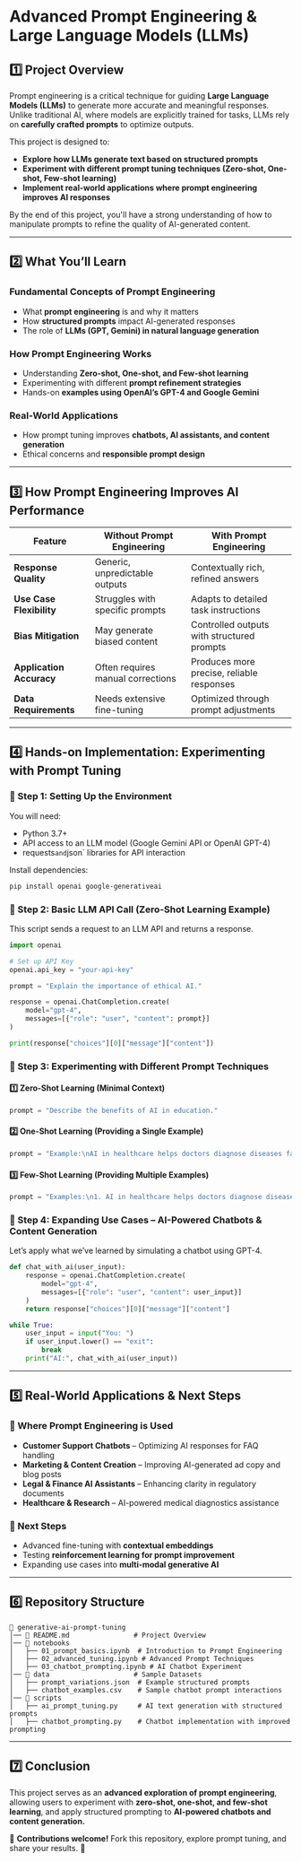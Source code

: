 # **Advanced Prompt Engineering & Large Language Models (LLMs)**

## **1️⃣ Project Overview**
Prompt engineering is a critical technique for guiding **Large Language Models (LLMs)** to generate more accurate and meaningful responses. Unlike traditional AI, where models are explicitly trained for tasks, LLMs rely on **carefully crafted prompts** to optimize outputs.

This project is designed to:
- **Explore how LLMs generate text based on structured prompts**
- **Experiment with different prompt tuning techniques (Zero-shot, One-shot, Few-shot learning)**
- **Implement real-world applications where prompt engineering improves AI responses**

By the end of this project, you'll have a strong understanding of how to manipulate prompts to refine the quality of AI-generated content.

---

## **2️⃣ What You’ll Learn**
### **Fundamental Concepts of Prompt Engineering**
- What **prompt engineering** is and why it matters
- How **structured prompts** impact AI-generated responses
- The role of **LLMs (GPT, Gemini) in natural language generation**

### **How Prompt Engineering Works**
- Understanding **Zero-shot, One-shot, and Few-shot learning**
- Experimenting with different **prompt refinement strategies**
- Hands-on **examples using OpenAI’s GPT-4 and Google Gemini**

### **Real-World Applications**
- How prompt tuning improves **chatbots, AI assistants, and content generation**
- Ethical concerns and **responsible prompt design**

---

## **3️⃣ How Prompt Engineering Improves AI Performance**

| Feature                  | Without Prompt Engineering | With Prompt Engineering |
|--------------------------|--------------------------|--------------------------|
| **Response Quality**     | Generic, unpredictable outputs | Contextually rich, refined answers |
| **Use Case Flexibility** | Struggles with specific prompts | Adapts to detailed task instructions |
| **Bias Mitigation**      | May generate biased content | Controlled outputs with structured prompts |
| **Application Accuracy** | Often requires manual corrections | Produces more precise, reliable responses |
| **Data Requirements**    | Needs extensive fine-tuning | Optimized through prompt adjustments |

---

## **4️⃣ Hands-on Implementation: Experimenting with Prompt Tuning**

### **🔹 Step 1: Setting Up the Environment**
You will need:
- Python 3.7+
- API access to an LLM model (Google Gemini API or OpenAI GPT-4)
- requests` and `json` libraries for API interaction

Install dependencies:
```bash
pip install openai google-generativeai
```

### **🔹 Step 2: Basic LLM API Call (Zero-Shot Learning Example)**
This script sends a request to an LLM API and returns a response.
```python
import openai

# Set up API Key
openai.api_key = "your-api-key"

prompt = "Explain the importance of ethical AI."

response = openai.ChatCompletion.create(
    model="gpt-4",
    messages=[{"role": "user", "content": prompt}]
)

print(response["choices"][0]["message"]["content"])
```

### **🔹 Step 3: Experimenting with Different Prompt Techniques**

#### **1️⃣ Zero-Shot Learning (Minimal Context)**
```python
prompt = "Describe the benefits of AI in education."
```

#### **2️⃣ One-Shot Learning (Providing a Single Example)**
```python
prompt = "Example:\nAI in healthcare helps doctors diagnose diseases faster.\n\nNow, describe the benefits of AI in education."
```

#### **3️⃣ Few-Shot Learning (Providing Multiple Examples)**
```python
prompt = "Examples:\n1. AI in healthcare helps doctors diagnose diseases faster.\n2. AI in finance detects fraud efficiently.\n\nNow, describe the benefits of AI in education."
```

### **🔹 Step 4: Expanding Use Cases – AI-Powered Chatbots & Content Generation**
Let’s apply what we’ve learned by simulating a chatbot using GPT-4.
```python
def chat_with_ai(user_input):
    response = openai.ChatCompletion.create(
        model="gpt-4",
        messages=[{"role": "user", "content": user_input}]
    )
    return response["choices"][0]["message"]["content"]

while True:
    user_input = input("You: ")
    if user_input.lower() == "exit":
        break
    print("AI:", chat_with_ai(user_input))
```

---

## **5️⃣ Real-World Applications & Next Steps**

### **🔹 Where Prompt Engineering is Used**
- **Customer Support Chatbots** – Optimizing AI responses for FAQ handling
-  **Marketing & Content Creation** – Improving AI-generated ad copy and blog posts
-  **Legal & Finance AI Assistants** – Enhancing clarity in regulatory documents
-  **Healthcare & Research** – AI-powered medical diagnostics assistance

### **🔹 Next Steps**
- Advanced fine-tuning with **contextual embeddings**
- Testing **reinforcement learning for prompt improvement**
- Expanding use cases into **multi-modal generative AI**

---

## **6️⃣ Repository Structure**
```
📂 generative-ai-prompt-tuning
│── 📜 README.md                # Project Overview
│── 📂 notebooks
│   ├── 01_prompt_basics.ipynb  # Introduction to Prompt Engineering
│   ├── 02_advanced_tuning.ipynb # Advanced Prompt Techniques
│   ├── 03_chatbot_prompting.ipynb # AI Chatbot Experiment
│── 📂 data                     # Sample Datasets
│   ├── prompt_variations.json  # Example structured prompts
│   ├── chatbot_examples.csv    # Sample chatbot prompt interactions
│── 📂 scripts
│   ├── ai_prompt_tuning.py     # AI text generation with structured prompts
│   ├── chatbot_prompting.py    # Chatbot implementation with improved prompting
```

---

## **7️⃣ Conclusion**
This project serves as an **advanced exploration of prompt engineering**, allowing users to experiment with **zero-shot, one-shot, and few-shot learning**, and apply structured prompting to **AI-powered chatbots and content generation.**

📢 **Contributions welcome!** Fork this repository, explore prompt tuning, and share your results. 🚀

